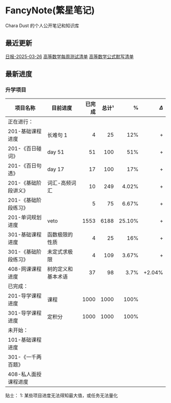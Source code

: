 # FancyNote(繁星笔记)
Chara Dust 的个人公开笔记和知识库

## 最近更新
[日报-2025-03-26](./log/2025-03-26.md)
[高等数学每周测试清单](./lib/mathematicsAdvanced/org/wendu/test/-list.md)
[高等数学公式默写清单](./lib/mathematicsAdvanced/formulaDicNRec/-list.md)


## 最新进度

### 升学项目

| 项目名称         | 目前进度      |  已完成 |  总计¹ |      % | $\Delta$ |
| ------------ | --------- | ---: | ---: | -----: | -------: |
| 正在进行：        |           |      |      |        |          |
| 201-基础课程进度   | 长难句 1     |    4 |   25 |    12% |        + |
| 201-《百日碰词》   | day 51    |   51 |  100 |    51% |        + |
| 201-《百日句透》   | day 17    |   17 |  100 |    17% |        + |
| 201-《基础阶段讲义》 | 词汇-高频词汇   |   10 |  249 |  4.02% |        + |
| 201-《基础阶段练习》 |           |    5 |   75 |  6.67% |        + |
| 201-单词规划进度   | veto      | 1553 | 6188 | 25.10% |        + |
| 301-基础课程进度   | 函数极限的性质   |    4 |   25 |    16% |        + |
| 301-《基础阶段练习》 | 未定式求极限    |    4 |  109 |  3.67% |        + |
| 408-网课课程进度   | 树的定义和基本术语 |   37 |   98 |   3.7% |   +2.04% |
| 已完成：         |           |      |      |        |          |
| 201-导学课程进度   | 课程        | 1000 | 1000 |   100% |          |
| 301-导学课程进度   | 定积分       | 1000 | 1000 |   100% |          |
| 未开始：         |           |      |      |        |          |
| 101-基础课程进度   |           |      |      |        |          |
| 301-《一千两百题》  |           |      |      |        |          |
| 408-私人面授课程进度 |           |      |      |        |          |

贴士：
1: 某些项目进度无法得知最大值，或任务无法量化

